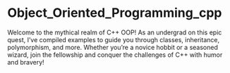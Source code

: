 # Object_Oriented_Programming_cpp
Welcome to the mythical realm of C++ OOP! As an undergrad on this epic quest, I’ve compiled examples to guide you through classes, inheritance, polymorphism, and more. Whether you’re a novice hobbit or a seasoned wizard, join the fellowship and conquer the challenges of C++ with humor and bravery!
